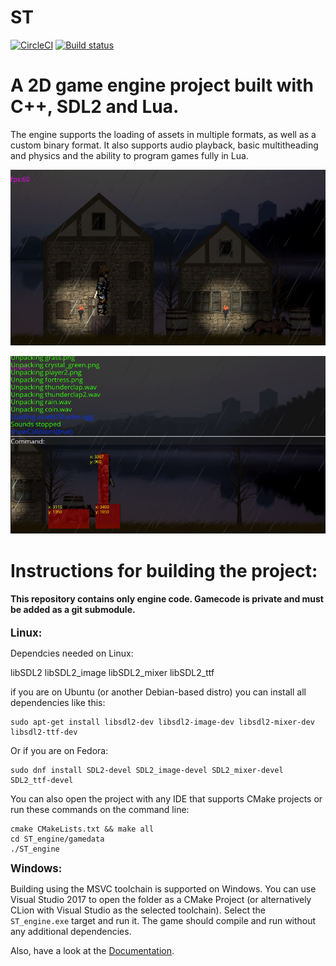 <b>ST</b>
===================

[![CircleCI](https://circleci.com/gh/maximAtanasov/ST/tree/master.svg?style=svg&circle-token=2e636633b20ca5cdbe02468a9593a485014bd88a)](https://circleci.com/gh/maximAtanasov/ST/tree/master)
[![Build status](https://ci.appveyor.com/api/projects/status/iqte4fwebiml3xv6?svg=true)](https://ci.appveyor.com/project/maximAtanasov/slavictales)

A 2D game engine project built with C++, SDL2 and Lua.
=====================================================

The engine supports the loading of assets in multiple formats, as well as
a custom binary format. It also supports audio playback, basic multitheading and
physics and the ability to program games fully in Lua.

![](ST_engine/docs/screenshots/screenshot2.png?raw=true)

![](ST_engine/docs/screenshots/screenshot3.png?raw=true)


Instructions for building the project:
==============================================

####  This repository contains only engine code. Gamecode is private and must be added as a git submodule.

<b><big>Linux:</big></b>

Dependcies needed on Linux:

libSDL2
libSDL2_image
libSDL2_mixer
libSDL2_ttf

if you are on Ubuntu (or another Debian-based distro) you can install all dependencies like this:
```
sudo apt-get install libsdl2-dev libsdl2-image-dev libsdl2-mixer-dev libsdl2-ttf-dev
```

Or if you are on Fedora:
```
sudo dnf install SDL2-devel SDL2_image-devel SDL2_mixer-devel SDL2_ttf-devel

```

You can also open the project with any IDE that supports CMake projects or run these commands on the command line: 

```
cmake CMakeLists.txt && make all
cd ST_engine/gamedata
./ST_engine
```
 
<b><big>Windows:</big></b>

Building using the MSVC toolchain is supported on Windows.
You can use Visual Studio 2017 to open the folder as a CMake Project (or alternatively CLion with Visual Studio as the selected toolchain). Select the `ST_engine.exe` target and run it. The game should compile and run without any additional dependencies.

Also, have a look at the [Documentation](https://maximatanasov.github.io/ST/).
